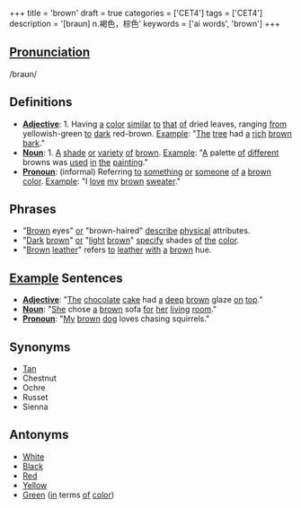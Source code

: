 +++
title = 'brown'
draft = true
categories = ['CET4']
tags = ['CET4']
description = '[braun] n.褐色，棕色'
keywords = ['ai words', 'brown']
+++

## [Pronunciation](/en/post/pronunciation/)
/braʊn/

## Definitions
- **[Adjective](/en/post/adjective/)**: 1. Having [a](/en/post/a/) [color](/en/post/color/) [similar](/en/post/similar/) [to](/en/post/to/) [that](/en/post/that/) [of](/en/post/of/) dried leaves, ranging [from](/en/post/from/) yellowish-green [to](/en/post/to/) [dark](/en/post/dark/) red-brown. [Example](/en/post/example/): "[The](/en/post/the/) [tree](/en/post/tree/) had [a](/en/post/a/) [rich](/en/post/rich/) [brown](/en/post/brown/) [bark](/en/post/bark/)."
- **[Noun](/en/post/noun/)**: 1. [A](/en/post/a/) [shade](/en/post/shade/) [or](/en/post/or/) [variety](/en/post/variety/) [of](/en/post/of/) [brown](/en/post/brown/). [Example](/en/post/example/): "[A](/en/post/a/) palette [of](/en/post/of/) [different](/en/post/different/) browns was [used](/en/post/used/) [in](/en/post/in/) [the](/en/post/the/) [painting](/en/post/painting/)."
- **[Pronoun](/en/post/pronoun/)**: (informal) Referring [to](/en/post/to/) [something](/en/post/something/) [or](/en/post/or/) [someone](/en/post/someone/) [of](/en/post/of/) [a](/en/post/a/) [brown](/en/post/brown/) [color](/en/post/color/). [Example](/en/post/example/): "I [love](/en/post/love/) [my](/en/post/my/) [brown](/en/post/brown/) [sweater](/en/post/sweater/)."

## Phrases
- "[Brown](/en/post/brown/) eyes" [or](/en/post/or/) "brown-haired" [describe](/en/post/describe/) [physical](/en/post/physical/) attributes.
- "[Dark](/en/post/dark/) [brown](/en/post/brown/)" [or](/en/post/or/) "[light](/en/post/light/) [brown](/en/post/brown/)" [specify](/en/post/specify/) shades [of](/en/post/of/) [the](/en/post/the/) [color](/en/post/color/).
- "[Brown](/en/post/brown/) [leather](/en/post/leather/)" refers [to](/en/post/to/) [leather](/en/post/leather/) [with](/en/post/with/) [a](/en/post/a/) [brown](/en/post/brown/) hue.

## [Example](/en/post/example/) Sentences
- **[Adjective](/en/post/adjective/)**: "[The](/en/post/the/) [chocolate](/en/post/chocolate/) [cake](/en/post/cake/) had [a](/en/post/a/) [deep](/en/post/deep/) [brown](/en/post/brown/) glaze [on](/en/post/on/) [top](/en/post/top/)."
- **[Noun](/en/post/noun/)**: "[She](/en/post/she/) chose [a](/en/post/a/) [brown](/en/post/brown/) sofa [for](/en/post/for/) [her](/en/post/her/) [living](/en/post/living/) [room](/en/post/room/)."
- **[Pronoun](/en/post/pronoun/)**: "[My](/en/post/my/) [brown](/en/post/brown/) [dog](/en/post/dog/) loves chasing squirrels."

## Synonyms
- [Tan](/en/post/tan/)
- Chestnut
- Ochre
- Russet
- Sienna

## Antonyms
- [White](/en/post/white/)
- [Black](/en/post/black/)
- [Red](/en/post/red/)
- [Yellow](/en/post/yellow/)
- [Green](/en/post/green/) ([in](/en/post/in/) terms [of](/en/post/of/) [color](/en/post/color/))
